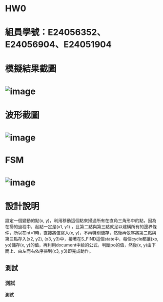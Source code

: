 HW0
===============================
組員學號：E24056352、E24056904、E24051904
===============================
模擬結果截圖
===============================
![image]()
===============================
波形截圖
===============================
![image]()
===============================
FSM
===============================
![image](https://github.com/FPGAGROUP2/2019_FPGA_Design_Group2/tree/master/HW0/img)
===============================
設計說明
===============================
設定一個變動的點(x, y)，利用移動這個點來掃過所有在直角三角形中的點，因為在掃的過程中，起點一定是(x1, y1) ，且第二點與第三點就足以建構所有的邊界條件，所以在nt=1時，直接將值寫入(x, y)，不再特別儲存，然後再依序將第二點與第三點存入(x2, y2), (x3, y3)中，接著在S_FIND這個state中，每個cycle都讓(xo, yo)儲存(x, y)的值，再利用document中給的公式，判斷po的值，然後(x, y)由下而上、由左而右依序掃到(x3, y3)即完成動作。

## 測試
### 測試
**測試**
